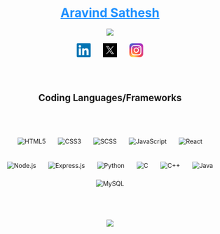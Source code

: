 <h1 align="center">
  <a href="https://github.com/Aravind-Sathesh"  style="color:#1e90ff">
    Aravind Sathesh
    </a>
</h1>

<p align="center">
  <a href="https://github.com/Aravind-Sathesh/readme-typing-svg">
    <img src="https://readme-typing-svg.demolab.com/?lines=Full-stack%20web%20developer;5%2B%20years%20of%20coding%20experience;DSA%20Enthusiast&font=Fira%20Code&center=true&width=440&height=45&color=1e90ff&vCenter=true&pause=500&size=22"" /></a>
</p>
<p align="center">
  <a href="https://www.linkedin.com/in/aravind-sathesh/"><img width="32px" alt="LinkedIn" title="Aravind's LinkedIn" src="./png/linkedin.png"/></a>
  &#8287;&#8287;&#8287;&#8287;&#8287;
  <a href="https://x.com/AravindSathesh"><img width="32px" alt="Twitter / X" title="Aravind's Twitter / X" src="./png/x.png"/></a>
  &#8287;&#8287;&#8287;&#8287;&#8287;
  <a href="https://www.instagram.com/aravindsathesh/"><img width="32px" alt="Instagram" title="Aravind's Instagram" src="./png/instagram.png"></a>
</p>

<br/><br/>

<h2 align="center">Coding Languages/Frameworks</h2>
<br/><br/>
<p align="center">

  <img src="https://img.shields.io/badge/HTML5-E34F26?style=for-the-badge&logo=html5&logoColor=white" alt="HTML5" style="margin: 12px;">
  <img src="https://img.shields.io/badge/CSS3-1572B6?style=for-the-badge&logo=css3&logoColor=white" alt="CSS3" style="margin: 12px;">
  <img src="https://img.shields.io/badge/SCSS-CC6699?style=for-the-badge&logo=sass&logoColor=white" alt="SCSS" style="margin: 12px;">
  <img src="https://img.shields.io/badge/JavaScript-F7DF1E?style=for-the-badge&logo=javascript&logoColor=black" alt="JavaScript" style="margin: 12px;">
  <img src="https://img.shields.io/badge/React-20232A?style=for-the-badge&logo=react&logoColor=61DAFB" alt="React" style="margin: 12px;">

</p>

<p align="center">

  <img src="https://img.shields.io/badge/Node.js-43853D?style=for-the-badge&logo=node.js&logoColor=white" alt="Node.js" style="margin: 12px;">
  <img src="https://img.shields.io/badge/Express.js-white?style=for-the-badge&logo=express&logoColor=black" alt="Express.js" style="margin: 12px;">
  <img src="https://img.shields.io/badge/Python-FFD43B?style=for-the-badge&logo=python&logoColor=blue" alt="Python" style="margin: 12px;">
  <img src="https://img.shields.io/badge/C-A8B9CC?style=for-the-badge&logo=c&logoColor=black" alt="C" style="margin: 12px;">
  <img src="https://img.shields.io/badge/C++-00599C?style=for-the-badge&logo=c%2B%2B&logoColor=white" alt="C++" style="margin: 12px;">
  <img src="https://img.shields.io/badge/Java-ED8B00?style=for-the-badge&logo=openjdk&logoColor=white" alt="Java" style="margin: 12px;">
  <img src="https://img.shields.io/badge/MySQL-4479A1?style=for-the-badge&logo=mysql&logoColor=white" alt="MySQL" style="margin: 12px;">

</p>
<br/><br/>

<p align="center">
  
<a href="https://github.com/Aravind-Sathesh?tab=repositories">
  <img src="https://github-readme-stats.vercel.app/api/top-langs/?username=aravind-sathesh&layout=compact&theme=dark&langs_count=6" />
</a>

</p>
